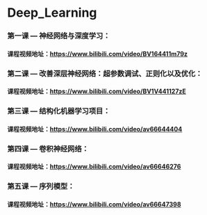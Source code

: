 # Deep_Learning

### 第一课 — 神经网络与深度学习：
#### 课程视频地址：https://www.bilibili.com/video/BV164411m79z

### 第二课 — 改善深层神经网络：超参数调试、正则化以及优化：
#### 课程视频地址：https://www.bilibili.com/video/BV1V441127zE

### 第三课 — 结构化机器学习项目：
#### 课程视频地址：https://www.bilibili.com/video/av66644404

### 第四课 — 卷积神经网络：
#### 课程视频地址：https://www.bilibili.com/video/av66646276

### 第五课 — 序列模型：
#### 课程视频地址：https://www.bilibili.com/video/av66647398
